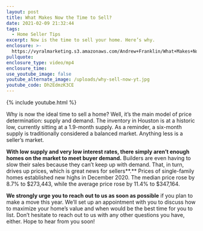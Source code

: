 ```yaml
---
layout: post
title: What Makes Now the Time to Sell?
date: 2021-02-09 21:32:44
tags:
  - Home Seller Tips
excerpt: Now is the time to sell your home. Here’s why.
enclosure: >-
  https://vyralmarketing.s3.amazonaws.com/Andrew+Franklin/What+Makes+Now+the+Time+to+Sell_.mp4
pullquote:
enclosure_type: video/mp4
enclosure_time:
use_youtube_image: false
youtube_alternate_image: /uploads/why-sell-now-yt.jpg
youtube_code: Dh2EdmzK3CE
---
```


{% include youtube.html %}

Why is now the ideal time to sell a home? Well, it’s the main model of price determination: supply and demand. The inventory in Houston is at a historic low, currently sitting at a 1.9-month supply. As a reminder, a six-month supply is traditionally considered a balanced market. Anything less is a seller’s market.

**With low supply and very low interest rates, there simply aren’t enough homes on the market to meet buyer demand.** Builders are even having to slow their sales because they can’t keep up with demand. That, in turn, drives up prices, which is great news for sellers**.** Prices of single-family homes established new highs in December 2020. The median price rose by 8.7% to $273,443, while the average price rose by 11.4% to $347,164.

**We strongly urge you to reach out to us as soon as possible** if you plan to make a move this year. We’ll set up an appointment with you to discuss how to maximize your home’s value and when would be the best time for you to list. Don’t hesitate to reach out to us with any other questions you have, either. Hope to hear from you soon\!

